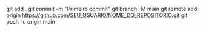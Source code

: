 
git add .
git commit -m "Primeiro commit"
git branch -M main
git remote add origin https://github.com/SEU_USUARIO/NOME_DO_REPOSITORIO.git
git push -u origin main
